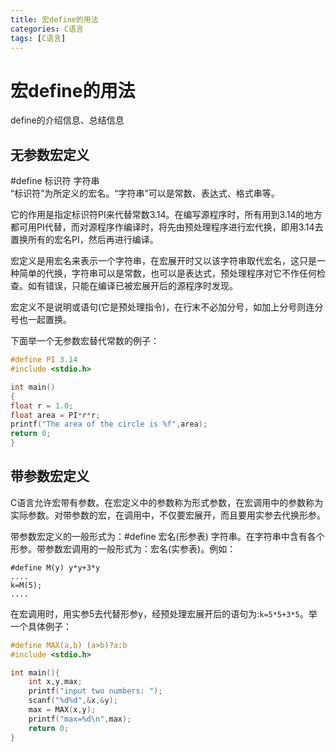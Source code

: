 ```yaml
---
title: 宏define的用法
categories: C语言
tags: [C语言]
---
```

# 宏define的用法

define的介绍信息、总结信息

## 无参数宏定义
#define 标识符 字符串  
“标识符”为所定义的宏名。“字符串”可以是常数、表达式、格式串等。

它的作用是指定标识符PI来代替常数3.14。在编写源程序时，所有用到3.14的地方都可用PI代替，而对源程序作编译时，将先由预处理程序进行宏代换，即用3.14去置换所有的宏名PI，然后再进行编译。

宏定义是用宏名来表示一个字符串，在宏展开时又以该字符串取代宏名，这只是一种简单的代换，字符串可以是常数，也可以是表达式，预处理程序对它不作任何检查。如有错误，只能在编译已被宏展开后的源程序时发现。

宏定义不是说明或语句(它是预处理指令)，在行末不必加分号，如加上分号则连分号也一起置换。

下面举一个无参数宏替代常数的例子：
```c
#define PI 3.14
#include <stdio.h>

int main()
{
float r = 1.0;
float area = PI*r*r;
printf("The area of the circle is %f",area);
return 0;
}
```
## 带参数宏定义

C语言允许宏带有参数。在宏定义中的参数称为形式参数，在宏调用中的参数称为实际参数。对带参数的宏，在调用中，不仅要宏展开，而且要用实参去代换形参。

带参数宏定义的一般形式为：#define 宏名(形参表) 字符串。在字符串中含有各个形参。带参数宏调用的一般形式为：宏名(实参表)。例如：

```
#define M(y) y*y+3*y
....
k=M(5);
....
```
在宏调用时，用实参5去代替形参y，经预处理宏展开后的语句为:`k=5*5+3*5`。举一个具体例子：
```c
#define MAX(a,b) (a>b)?a:b
#include <stdio.h>

int main(){
    int x,y,max;
    printf("input two numbers: ");
    scanf("%d%d",&x,&y);
    max = MAX(x,y);
    printf("max=%d\n",max);
    return 0;
}
```